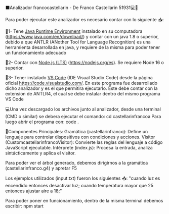 ⬛Analizador francocastellarin - De Franco Castellarin 51931💻📄

Para poder ejecutar este analizador es necesario contar con lo siguiente 📥: 

📍1- Tene [Java Runtime Environment](https://www.java.com/en/download/) instalado en su computadora (https://www.java.com/en/download/)
y contar con un java 1.8 o superior, debido a que ANTLR (ANother Tool for Language Recognition) es una herramienta desarrollada en java, y requiere de la misma para poder tener un funcionamiento adecuado

📍2- Contar con [Node.js (LTS)](https://nodejs.org/es) (https://nodejs.org/es). Se requiere Node 16 o superior.

📍3- Tener instalado [VS Code](https://code.visualstudio.com/) (IDE Visual Studio Code) desde la página oficial https://code.visualstudio.com/. En este programa fue desarrollado dicho analizador y es el que permitira ejecutarlo. Este debe contar con la extension de ANTLR4, el cual se debe instalar dentro del mismo programa VS Code

💻Una vez descargado los archivos junto al analizador, desde una terminal (CMD o similar) se debera ejecutar el comando:
cd castellarinfrancoa
Para luego abrir el programa con:
code .

 📌Componentes Principales:
Gramática (castellarinfranco): Define un lenguaje para controlar dispositivos con condiciones y acciones.
Visitor (CustomcastellarinfrancoVisitor): Convierte las reglas del lenguaje a código JavaScript ejecutable.
Intérprete (index.js): Procesa la entrada, analiza sintácticamente y aplica el visitor.

Para poder ver el árbol generado, debemos dirigirnos a la gramática (castellarinfranco.g4) y apretar F5

Los ejemplos utilizados (input.txt) fueron los siguientes 📥: 
"cuando luz es encendido entonces desactivar luz;
cuando temperatura mayor que 25 entonces ajustar aire a 18;"


Para poder poner en funcionamiento, dentro de la misma terminal debemos escribir:
npm start




